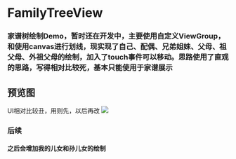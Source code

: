 # FamilyTreeView
### 家谱树绘制Demo，暂时还在开发中，主要使用自定义ViewGroup，和使用canvas进行划线，现实现了自己、配偶、兄弟姐妹、父母、祖父母、外祖父母的绘制，加入了touch事件可以移动。思路使用了直观的思路，写得相对比较死，基本只能使用于家谱展示

## 预览图
UI相对比较丑，用则先，以后再改
![](https://raw.githubusercontent.com/ssj64260/FamilyTreeView/master/image/Screenshot_2017-05-09-10-46-42-680_com.cxb.familytree.png)

### 后续
#### 之后会增加我的儿女和孙儿女的绘制

